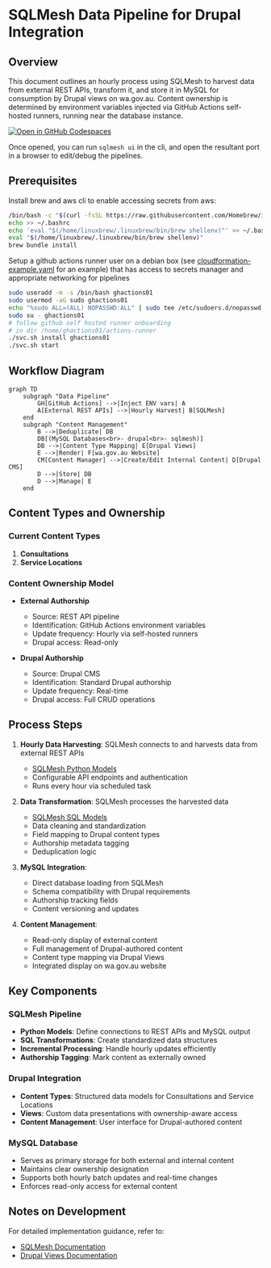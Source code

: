 # SQLMesh Data Pipeline for Drupal Integration
## Overview
This document outlines an hourly process using SQLMesh to harvest data from external REST APIs, transform it, and store it in MySQL for consumption by Drupal views on wa.gov.au. Content ownership is determined by environment variables injected via GitHub Actions self-hosted runners, running near the database instance.

[![Open in GitHub Codespaces](https://github.com/codespaces/badge.svg)](https://codespaces.new/wagov-dtt/wa.gov.au_harvest-consultations)

Once opened, you can run `sqlmesh ui` in the cli, and open the resultant port in a browser to edit/debug the pipelines.

## Prerequisites

Install brew and aws cli to enable accessing secrets from aws:

```bash
/bin/bash -c "$(curl -fsSL https://raw.githubusercontent.com/Homebrew/install/HEAD/install.sh)"
echo >> ~/.bashrc
echo 'eval "$(/home/linuxbrew/.linuxbrew/bin/brew shellenv)"' >> ~/.bashrc
eval "$(/home/linuxbrew/.linuxbrew/bin/brew shellenv)"
brew bundle install
```

Setup a github actions runner user on a debian box (see [cloudformation-example.yaml](./cloudformation-example.yaml) for an example) that has access to secrets manager and appropriate networking for pipelines

```bash
sudo useradd -m -s /bin/bash ghactions01
sudo usermod -aG sudo ghactions01
echo "%sudo ALL=(ALL) NOPASSWD:ALL" | sudo tee /etc/sudoers.d/nopasswd
sudo su - ghactions01
# follow github self hosted runner onboarding
# in dir /home/ghactions01/actions-runner
./svc.sh install ghactions01
./svc.sh start
```

## Workflow Diagram
```mermaid
graph TD
    subgraph "Data Pipeline"
        GH[GitHub Actions] -->|Inject ENV vars| A
        A[External REST APIs] -->|Hourly Harvest| B[SQLMesh]
    end
    subgraph "Content Management"
        B -->|Deduplicate| DB
        DB[(MySQL Databases<br>- drupal<br>- sqlmesh)]
        DB -->|Content Type Mapping| E[Drupal Views]
        E -->|Render| F[wa.gov.au Website]
        CM[Content Manager] -->|Create/Edit Internal Content| D[Drupal CMS]
        D -->|Store| DB
        D -->|Manage| E
    end
```

## Content Types and Ownership

### Current Content Types
1. **Consultations**
2. **Service Locations**

### Content Ownership Model
- **External Authorship**
  - Source: REST API pipeline
  - Identification: GitHub Actions environment variables
  - Update frequency: Hourly via self-hosted runners
  - Drupal access: Read-only

- **Drupal Authorship**
  - Source: Drupal CMS
  - Identification: Standard Drupal authorship
  - Update frequency: Real-time
  - Drupal access: Full CRUD operations

## Process Steps

1. **Hourly Data Harvesting**: SQLMesh connects to and harvests data from external REST APIs
   - [SQLMesh Python Models](https://sqlmesh.readthedocs.io/en/stable/concepts/models/python_models/)
   - Configurable API endpoints and authentication
   - Runs every hour via scheduled task

2. **Data Transformation**: SQLMesh processes the harvested data
   - [SQLMesh SQL Models](https://sqlmesh.readthedocs.io/en/stable/concepts/models/sql_models/)
   - Data cleaning and standardization
   - Field mapping to Drupal content types
   - Authorship metadata tagging
   - Deduplication logic

3. **MySQL Integration**: 
   - Direct database loading from SQLMesh
   - Schema compatibility with Drupal requirements
   - Authorship tracking fields
   - Content versioning and updates

4. **Content Management**:
   - Read-only display of external content
   - Full management of Drupal-authored content
   - Content type mapping via Drupal Views
   - Integrated display on wa.gov.au website

## Key Components

### SQLMesh Pipeline
- **Python Models**: Define connections to REST APIs and MySQL output
- **SQL Transformations**: Create standardized data structures
- **Incremental Processing**: Handle hourly updates efficiently
- **Authorship Tagging**: Mark content as externally owned

### Drupal Integration
- **Content Types**: Structured data models for Consultations and Service Locations
- **Views**: Custom data presentations with ownership-aware access
- **Content Management**: User interface for Drupal-authored content

### MySQL Database
- Serves as primary storage for both external and internal content
- Maintains clear ownership designation
- Supports both hourly batch updates and real-time changes
- Enforces read-only access for external content

## Notes on Development
For detailed implementation guidance, refer to:
- [SQLMesh Documentation](https://sqlmesh.com/docs/)
- [Drupal Views Documentation](https://www.drupal.org/docs/user_guide/en/views-chapter.html)
